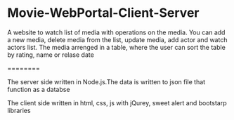 # Movie-WebPortal-Client-Server
A website to watch list of media with operations on the media.
You can add a new media, delete media from the list, update media, add actor and watch actors list.
The media arrenged in a table, where the user can sort the table by rating, name or relase date

========

The server side written in Node.js.The data is written to json file that function as a databse


The client side written in html, css, js with jQurey, sweet alert and bootstarp libraries
